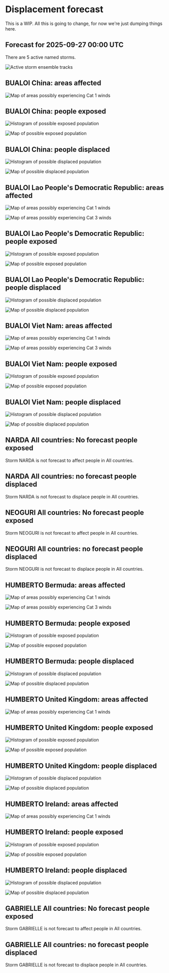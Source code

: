 # Displacement forecast

This is a WIP. All this is going to change, for now we're just dumping things here.

## Forecast for 2025-09-27 00:00 UTC

There are 5 active named storms.

![Active storm ensemble tracks](ECMWF_TC_tracks_20250927000000.png)


## BUALOI China: areas affected

![Map of areas possibly experiencing Cat 1 winds](impact-map_TC_ECMWF_ens_BUALOI_2025-09-27_00UTC_CHN_cat1.png)


## BUALOI China: people exposed

![Histogram of possible exposed population](impact-histogram_TC_ECMWF_ens_BUALOI_2025-09-27_00UTC_CHN_exposed.png)

![Map of possible exposed population](impact-map_TC_ECMWF_ens_BUALOI_2025-09-27_00UTC_CHN_exposed.png)


## BUALOI China: people displaced

![Histogram of possible displaced population](impact-histogram_TC_ECMWF_ens_BUALOI_2025-09-27_00UTC_CHN_displaced.png)


![Map of possible displaced population](impact-map_TC_ECMWF_ens_BUALOI_2025-09-27_00UTC_CHN_displaced.png)


## BUALOI Lao People's Democratic Republic: areas affected

![Map of areas possibly experiencing Cat 1 winds](impact-map_TC_ECMWF_ens_BUALOI_2025-09-27_00UTC_LAO_cat1.png)


![Map of areas possibly experiencing Cat 3 winds](impact-map_TC_ECMWF_ens_BUALOI_2025-09-27_00UTC_LAO_cat3.png)


## BUALOI Lao People's Democratic Republic: people exposed

![Histogram of possible exposed population](impact-histogram_TC_ECMWF_ens_BUALOI_2025-09-27_00UTC_LAO_exposed.png)

![Map of possible exposed population](impact-map_TC_ECMWF_ens_BUALOI_2025-09-27_00UTC_LAO_exposed.png)


## BUALOI Lao People's Democratic Republic: people displaced

![Histogram of possible displaced population](impact-histogram_TC_ECMWF_ens_BUALOI_2025-09-27_00UTC_LAO_displaced.png)


![Map of possible displaced population](impact-map_TC_ECMWF_ens_BUALOI_2025-09-27_00UTC_LAO_displaced.png)


## BUALOI Viet Nam: areas affected

![Map of areas possibly experiencing Cat 1 winds](impact-map_TC_ECMWF_ens_BUALOI_2025-09-27_00UTC_VNM_cat1.png)


![Map of areas possibly experiencing Cat 3 winds](impact-map_TC_ECMWF_ens_BUALOI_2025-09-27_00UTC_VNM_cat3.png)


## BUALOI Viet Nam: people exposed

![Histogram of possible exposed population](impact-histogram_TC_ECMWF_ens_BUALOI_2025-09-27_00UTC_VNM_exposed.png)

![Map of possible exposed population](impact-map_TC_ECMWF_ens_BUALOI_2025-09-27_00UTC_VNM_exposed.png)


## BUALOI Viet Nam: people displaced

![Histogram of possible displaced population](impact-histogram_TC_ECMWF_ens_BUALOI_2025-09-27_00UTC_VNM_displaced.png)


![Map of possible displaced population](impact-map_TC_ECMWF_ens_BUALOI_2025-09-27_00UTC_VNM_displaced.png)


## NARDA All countries: No forecast people exposed

Storm NARDA is not forecast to affect people in All countries.


## NARDA All countries: no forecast people displaced

Storm NARDA is not forecast to displace people in All countries.


## NEOGURI All countries: No forecast people exposed

Storm NEOGURI is not forecast to affect people in All countries.


## NEOGURI All countries: no forecast people displaced

Storm NEOGURI is not forecast to displace people in All countries.


## HUMBERTO Bermuda: areas affected

![Map of areas possibly experiencing Cat 1 winds](impact-map_TC_ECMWF_ens_HUMBERTO_2025-09-27_00UTC_BMU_cat1.png)


![Map of areas possibly experiencing Cat 3 winds](impact-map_TC_ECMWF_ens_HUMBERTO_2025-09-27_00UTC_BMU_cat3.png)


## HUMBERTO Bermuda: people exposed

![Histogram of possible exposed population](impact-histogram_TC_ECMWF_ens_HUMBERTO_2025-09-27_00UTC_BMU_exposed.png)

![Map of possible exposed population](impact-map_TC_ECMWF_ens_HUMBERTO_2025-09-27_00UTC_BMU_exposed.png)


## HUMBERTO Bermuda: people displaced

![Histogram of possible displaced population](impact-histogram_TC_ECMWF_ens_HUMBERTO_2025-09-27_00UTC_BMU_displaced.png)


![Map of possible displaced population](impact-map_TC_ECMWF_ens_HUMBERTO_2025-09-27_00UTC_BMU_displaced.png)


## HUMBERTO United Kingdom: areas affected

![Map of areas possibly experiencing Cat 1 winds](impact-map_TC_ECMWF_ens_HUMBERTO_2025-09-27_00UTC_GBR_cat1.png)


## HUMBERTO United Kingdom: people exposed

![Histogram of possible exposed population](impact-histogram_TC_ECMWF_ens_HUMBERTO_2025-09-27_00UTC_GBR_exposed.png)

![Map of possible exposed population](impact-map_TC_ECMWF_ens_HUMBERTO_2025-09-27_00UTC_GBR_exposed.png)


## HUMBERTO United Kingdom: people displaced

![Histogram of possible displaced population](impact-histogram_TC_ECMWF_ens_HUMBERTO_2025-09-27_00UTC_GBR_displaced.png)


![Map of possible displaced population](impact-map_TC_ECMWF_ens_HUMBERTO_2025-09-27_00UTC_GBR_displaced.png)


## HUMBERTO Ireland: areas affected

![Map of areas possibly experiencing Cat 1 winds](impact-map_TC_ECMWF_ens_HUMBERTO_2025-09-27_00UTC_IRL_cat1.png)


## HUMBERTO Ireland: people exposed

![Histogram of possible exposed population](impact-histogram_TC_ECMWF_ens_HUMBERTO_2025-09-27_00UTC_IRL_exposed.png)

![Map of possible exposed population](impact-map_TC_ECMWF_ens_HUMBERTO_2025-09-27_00UTC_IRL_exposed.png)


## HUMBERTO Ireland: people displaced

![Histogram of possible displaced population](impact-histogram_TC_ECMWF_ens_HUMBERTO_2025-09-27_00UTC_IRL_displaced.png)


![Map of possible displaced population](impact-map_TC_ECMWF_ens_HUMBERTO_2025-09-27_00UTC_IRL_displaced.png)


## GABRIELLE All countries: No forecast people exposed

Storm GABRIELLE is not forecast to affect people in All countries.


## GABRIELLE All countries: no forecast people displaced

Storm GABRIELLE is not forecast to displace people in All countries.


